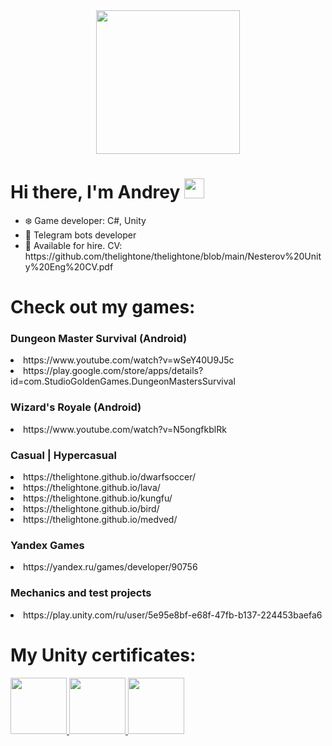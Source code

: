 <div align="center">
  <img src="https://media0.giphy.com/media/hiJ9ypGI5tIKdwKoK2/giphy.gif?cid=ecf05e478j2hjeu5h82t25tn5awni6g997rn5fyusl5vk90k&ep=v1_stickers_search&rid=giphy.gif&ct=s" width="230" />
</div>
<h1 align="left">Hi there, I'm Andrey 
<img src="https://github.com/blackcater/blackcater/raw/main/images/Hi.gif" height="32" width="32"/></h1>
<ul>
 <li>❄️ Game developer: C#, Unity</li>
 <li>🤖 Telegram bots developer</li>
 <li>🎯 Available for hire. CV: https://github.com/thelightone/thelightone/blob/main/Nesterov%20Unity%20Eng%20CV.pdf
</ul>

<h1 align="left">Check out my games:
</h1>
<h3 align="left">Dungeon Master Survival (Android)    </h3>
<li> https://www.youtube.com/watch?v=wSeY40U9J5c </li>
<li> https://play.google.com/store/apps/details?id=com.StudioGoldenGames.DungeonMastersSurvival</li>

<h3 align="left">Wizard's Royale (Android)    </h3>
<li> https://www.youtube.com/watch?v=N5ongfkblRk </li>

<h3 align="left">Casual | Hypercasual  </h3>
<li> https://thelightone.github.io/dwarfsoccer/ </li>
<li> https://thelightone.github.io/lava/ </li>
<li> https://thelightone.github.io/kungfu/ </li>
<li> https://thelightone.github.io/bird/ </li>
<li> https://thelightone.github.io/medved/ </li>

<h3 align="left">Yandex Games  </h3>
<li> https://yandex.ru/games/developer/90756 </li>

<h3 align="left">Mechanics and test projects  </h3>
<li> https://play.unity.com/ru/user/5e95e8bf-e68f-47fb-b137-224453baefa6 </li>

<h1 align="left">My Unity certificates: 
</h1>
<div id="badges" align="left">
    <a href="https://www.credly.com/earner/earned/badge/0d96454c-161a-4507-a99a-7d7e1520390d">
    <img src="https://images.credly.com/size/680x680/images/2ebece18-451f-4f69-868a-9b5edac57567/image.png" width="90"/>
  </a>
   <a href="https://www.credly.com/earner/earned/badge/0d96454c-161a-4507-a99a-7d7e1520390d">
    <img src="https://images.credly.com/size/680x680/images/24c48b7e-6c7b-4763-91e7-379565ba4e42/image.png" width="90"/>
  </a>
  <a href="https://www.credly.com/earner/earned/badge/0d96454c-161a-4507-a99a-7d7e1520390d">
    <img src="https://images.credly.com/size/680x680/images/03d1c2f6-6182-49bd-b5af-2ef6d28b5383/image.png" width="90"/>
  </a>
</div>
